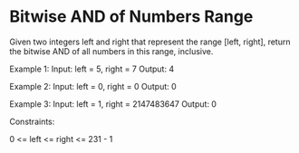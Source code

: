 # Bitwise AND of Numbers Range
Given two integers left and right that represent the range [left, right], return the bitwise AND of all numbers in this range, inclusive.

Example 1: Input: left = 5, right = 7 Output: 4

Example 2: Input: left = 0, right = 0 Output: 0

Example 3: Input: left = 1, right = 2147483647 Output: 0

Constraints:

0 <= left <= right <= 231 - 1
